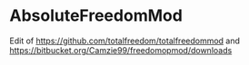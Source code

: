 # AbsoluteFreedomMod
Edit of https://github.com/totalfreedom/totalfreedommod and https://bitbucket.org/Camzie99/freedomopmod/downloads
